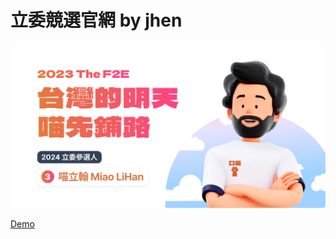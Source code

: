 # 立委競選官網 by jhen

![](public/images/cover.png)

[Demo](https://timingjl.github.io/legislative-campaign-official-website-by-jhen/)
